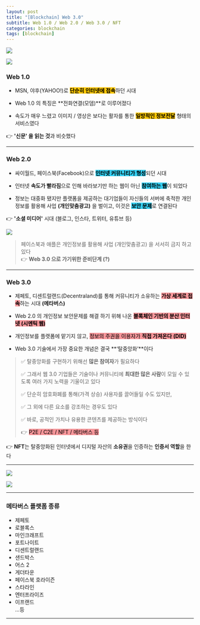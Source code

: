```yaml
---
layout: post
title: "[Blockchain] Web 3.0"
subtitle: Web 1.0 / Web 2.0 / Web 3.0 / NFT
categories: blockchain
tags: [blockchain]
---
```


![](https://velog.velcdn.com/images/-__-/post/7298e1bb-c2c6-4e6a-a66a-c1eab65eff19/image.png)

![](https://velog.velcdn.com/images/-__-/post/b4223e25-e402-4f91-9263-2e8ae6fd8990/image.png)

### Web 1.0

- MSN, 야후(YAHOO!)로 <span style="background-color:#FFC701; color:#000;">**단순히 인터넷에 접속**</span>하던 시대

- Web 1.0 의 특징은 **전화연결(모뎀)**로 이루어졌다

- 속도가 매우 느렸고 이미지 / 영상은 보다는 활자를 통한 <span style="background-color:#FFC701; color:#000;">**일방적인 정보전달**</span> 형태의 서비스였다

👉 **'신문' 을 읽는 것**과 비슷했다

---

### Web 2.0

- 싸이월드, 페이스북(Facebook)으로 <span style="background-color:#34CDEF; color:#000;">**인터넷 커뮤니티가 형성**</span>되던 시대

- 인터넷 **속도가 빨라짐**으로 인해 바라보기만 하는 웹이 아닌 <span style="background-color:#34CDEF; color:#000;">**참여하는 웹**</span>이 되었다

- 정보는 대중화 됐지만 플랫폼을 제공하는 대기업들이 자신들의 서버에 축적한 개인정보를 활용해 사업 **(개인맞춤광고)** 을 벌이고, 이것은 <span style="background-color:#34CDEF; color:#000;">**보안 문제**</span>로 연결된다

👉 **'소셜 미디어'** 시대 (블로그, 인스타, 트위터, 유튜브 등)

![](https://velog.velcdn.com/images/-__-/post/1dd3908c-de02-4b50-a86d-fe4d2efcd1ef/image.png)

> 페이스북과 애플은 개인정보를 활용해 사업 (개인맞춤광고) 을 서서히 금지 하고 있다<br>👉 **Web 3.0 으로 가기위한 준비단계 (?)**

---

### Web 3.0

- 제페토, 디센트럴랜드(Decentraland)를 통해 커뮤니티가 소유하는 <span style="background-color:#F7969A; color:#000;">**가상 세계로 접속**</span>하는 시대 **(메타버스)**

- Web 2.0 의 개인정보 보안문제를 해결 하기 위해 나온 <span style="background-color:#F7969A; color:#000;">**블록체인 기반의 분산 인터넷 (시멘틱 웹)**</span>

- 개인정보를 플랫폼에 맡기지 않고, <span style="background-color:#F7969A; color:#000;">정보의 주권을 이용자가 **직접 가져온다** **(DID)**</span>

- Web 3.0 기술에서 가장 중요한 개념은 결국 **‘탈중앙화’**이다

> ✅ 탈중앙화를 구현하기 위해선 **많은 참여자**가 필요하다<br>
>
> ✅ 그래서 웹 3.0 기업들은 기술이나 커뮤니티에 **최대한 많은 사람**이 모일 수 있도록 여러 가지 노력을 기울이고 있다<br>
>
> ✅ 단순히 암호화폐를 통해(가격 상승) 사용자를 끌어들일 수도 있지만,<br>
>
> ✅ 그 외에 다른 요소를 강조하는 경우도 있다<br>
>
> ✅ 바로, 공적인 가치나 유용한 콘텐츠를 제공하는 방식이다
>
> 👉 <span style="background-color:#F7969A; color:#000;">P2E / C2E / NFT / 메타버스 등</span>

👉 **NFT**는 탈중앙화된 인터넷에서 디지털 자산의 **소유권**을 인증하는 **인증서 역할**을 한다

---

![](https://velog.velcdn.com/images/-__-/post/38415680-132e-4f25-acd9-6a9f81e36e55/image.png)

![](https://velog.velcdn.com/images/-__-/post/c1e61292-2ba9-40ee-bcf6-40cd6fd947ed/image.png)

---

### 메타버스 플랫폼 종류

- 제페토
- 로블록스
- 마인크래프트
- 포트나이트
- 디센트럴랜드
- 샌드박스
- 어스 2
- 게더타운
- 페이스북 호라이즌
- 스타라인
- 엔터프라이즈
- 이프랜드<br>
  ...등

---
